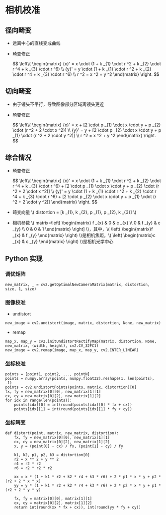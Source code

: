 <script type="text/javascript" src="http://cdn.mathjax.org/mathjax/latest/MathJax.js?config=default"></script>

# 相机校准

## 径向畸变

- 远离中心的直线变成曲线

- 畸变修正

	$$ \\left\\{ \\begin{matrix} {x}' = x \cdot (1 + k _{1} \cdot r ^2 + k _{2} \cdot r ^4 + k _{3} \cdot r ^6) \\\\ {y}' = y \cdot (1 + k _{1} \cdot r ^2 + k _{2} \cdot r ^4 + k _{3} \cdot r ^6) \\\\ r ^2 = x ^2 + y ^2 \\end{matrix} \\right. $$

## 切向畸变

- 由于镜头不平行，导致图像部分区域离镜头更近

- 畸变修正

	$$ \\left\\{ \\begin{matrix} {x}' = x + [2 \cdot p _{1} \cdot x \cdot y + p _{2} \cdot (r ^2 + 2 \cdot x ^2)] \\\\ {y}' = y + [2 \cdot p _{2} \cdot x \cdot y + p _{1} \cdot (r ^2 + 2 \cdot y ^2)] \\\\ r ^2 = x ^2 + y ^2 \\end{matrix} \\right. $$

## 综合情况

- 畸变修正

	$$ \\left\\{ \\begin{matrix} {x}' = x \cdot (1 + k _{1} \cdot r ^2 + k _{2} \cdot r ^4 + k _{3} \cdot r ^6) + [2 \cdot p _{1} \cdot x \cdot y + p _{2} \cdot (r ^2 + 2 \cdot x ^2)] \\\\ {y}' = y \cdot (1 + k _{1} \cdot r ^2 + k _{2} \cdot r ^4 + k _{3} \cdot r ^6) + [2 \cdot p _{2} \cdot x \cdot y + p _{1} \cdot (r ^2 + 2 \cdot y ^2)]  \\end{matrix} \\right. $$

- 畸变向量 \\( distortion = [k \_{1}, k \_{2}, p \_{1}, p \_{2}, k \_{3}] \\)

- 相机参数 \\( matrix=\\left[ \\begin{matrix} f \_{x} & 0 & c \_{x} \\\\ 0 & f \_{y} & c \_{y} \\\\ 0 & 0 & 1 \\end{matrix} \\right] \\)，其中，\\( \\left( \\begin{matrix}f \_{x} & f \_{y} \\end{matrix} \\right) \\)是相机焦距，\\( \\left( \\begin{matrix}c \_{x} & c \_{y} \\end{matrix} \\right) \\)是相机光学中心

## Python 实现

### 调优矩阵

```
new_matrix, _ = cv2.getOptimalNewCameraMatrix(matrix, distortion, size, 1, size)
```

### 图像校准

- undistort

```
new_image = cv2.undistort(image, matrix, distortion, None, new_matrix)
```

- remap

```
map_x, map_y = cv2.initUndistortRectifyMap(matrix, distortion, None, new_matrix, (width, height), cv2.CV_32FC1)
new_image = cv2.remap(image, map_x, map_y, cv2.INTER_LINEAR)
```

### 坐标校准

```
points = [point1, point2, ..., pointN]
points = numpy.array(points, numpy.float32).reshape(1, len(points), -1)
points = cv2.undistortPoints(points, matrix, distortion)[0]
fx, fy = new_matrix[0][0], new_matrix[1][1]
cx, cy = new_matrix[0][2], new_matrix[1][2]
for idx in range(len(points)):
	points[idx][0] = int(round(points[idx][0] * fx + cx))
	points[idx][1] = int(round(points[idx][1] * fy + cy))
```

### 坐标畸变

```
def distort(point, matrix, new_matrix, distortion):
	fx, fy = new_matrix[0][0], new_matrix[1][1]
	cx, cy = new_matrix[0][2], new_matrix[1][2]
	x, y = (point[0] - cx) / fx, (point[1] - cy) / fy
	
	k1, k2, p1, p2, k3 = distortion[0]
	r2 = x ** 2 + y ** 2
	r4 = r2 * r2
	r6 = r2 * r2 * r2
		
	xx = x * (1 + k1 * r2 + k2 * r4 + k3 * r6) + 2 * p1 * x * y + p2 * (r2 + 2 * x * x)
	yy = y * (1 + k1 * r2 + k2 * r4 + k3 * r6) + 2 * p2 * x * y + p1 * (r2 + 2 * y * y)
	
	fx, fy = matrix[0][0], matrix[1][1]
	cx, cy = matrix[0][2], matrix[1][2]
	return int(round(xx * fx + cx)), int(round(yy * fy + cy))
```